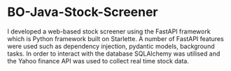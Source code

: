 # BO-Java-Stock-Screener

I developed a web-based stock screener using the FastAPI framework which is Python framework built on Starlette. A number of FastAPI features were used such as dependency injection, pydantic models, background tasks. In order to interact with the database SQLAlchemy was utilised and the Yahoo finance API was used to collect real time stock data.
